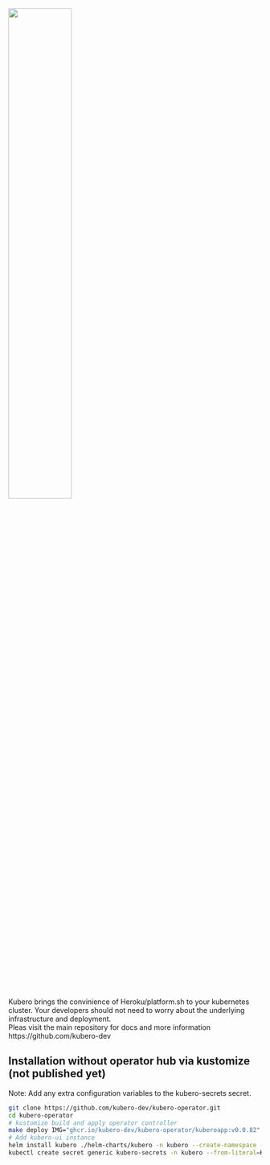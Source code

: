 <img width="50%" src="https://raw.githubusercontent.com/kubero-dev/kubero/main/docs/logo/kubero-logo-horizontal.png">

<br>
<br>
Kubero brings the convinience of Heroku/platform.sh to your kubernetes cluster. Your developers should not need to worry about the underlying infrastructure and deployment.
<br>
Pleas visit the main repository for docs and more information 
https://github.com/kubero-dev 
<br>


## Installation without operator hub via kustomize (not published yet)
Note: Add any extra configuration variables to the kubero-secrets secret.
```bash
git clone https://github.com/kubero-dev/kubero-operator.git
cd kubero-operator
# kustomize build and apply operator controller
make deploy IMG="ghcr.io/kubero-dev/kubero-operator/kuberoapp:v0.0.82"
# Add kubero-ui instance
helm install kubero ./helm-charts/kubero -n kubero --create-namespace --values custom_values.yaml
kubectl create secret generic kubero-secrets -n kubero --from-literal=KUBERO_WEBHOOK_SECRET=$(openssl rand -hex 20) --from-literal=KUBERO_SESSION_KEY=$(openssl rand -hex 20)
```
